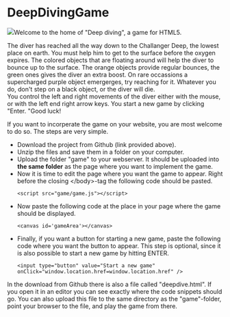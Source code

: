 DeepDivingGame
==============

<p><img class="imgright" src="deepdive.png" />Welcome to the home of "Deep diving", a game for HTML5.</p>
  <p>The diver has reached all the way down to the Challanger Deep, the lowest place on earth. You must help him to get to the surface before the oxygen expires. The colored objects that are floating around will help the diver to bounce up to the surface. The orange objects provide regular bounces, the green ones gives the diver an extra boost. On rare occassions a supercharged purple object emergerges, try reaching for it. Whatever you do, don't step on a black object, or the diver will die.<br />You control the left and right movements of the diver either with the mouse, or with the left end right arrow keys. You start a new game by clicking "Enter. "Good luck!</p>
    <p>If you want to incorperate the game on your website, you are most welcome to do so. The steps are very simple.</p>
    <ul>
    <li>Download the project from Github (link provided above).</li>
    <li>Unzip the files and save them in a folder on your computer.</li>
    <li>Upload the folder "game" to your webserver. It should be uploaded into <strong>the same folder</strong> as the page where you want to implement the game.</li>
    <li>
Now it is time to edit the page where you want the game to appear. Right before the closing &lt;/body&gt;-tag the following code should be pasted.<br />
<pre><code>&lt;script src="game/game.js"&gt;&lt;/script&gt;</code></pre>
</li>
<li>
Now paste the following code at the place in your page where the game should be displayed.
<pre><code>&lt;canvas id='gameArea'&gt;&lt;/canvas&gt;</code></pre>
<li>
Finally, if you want a button for starting a new game, paste the following code where you want the button to appear. This step is optional, since it is also possible to start a new game by hitting ENTER.
<pre><code>&lt;input type="button" value="Start a new game" onClick="window.location.href=window.location.href" /&gt;</code></pre>
</li>
</li>
    </ul>
    <p>
    In the download from Github there is also a file called "deepdive.html". If you open it in an editor you can see exactly where the code snippets should go. You can also upload this file to the same directory as the "game"-folder, point your browser to the file, and play the game from there.
    </p>
